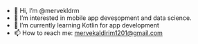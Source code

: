- 👋 Hi, I’m @mervekldrm
- 👀 I’m interested in mobile app deveşopment and data science.
- 🌱 I’m currently learning Kotlin for app development
- 📫 How to reach me: mervekaldirim1201@gmail.com 

<!---
mervekldrm/mervekldrm is a ✨ special ✨ repository because its `README.md` (this file) appears on your GitHub profile.
You can click the Preview link to take a look at your changes.
--->
